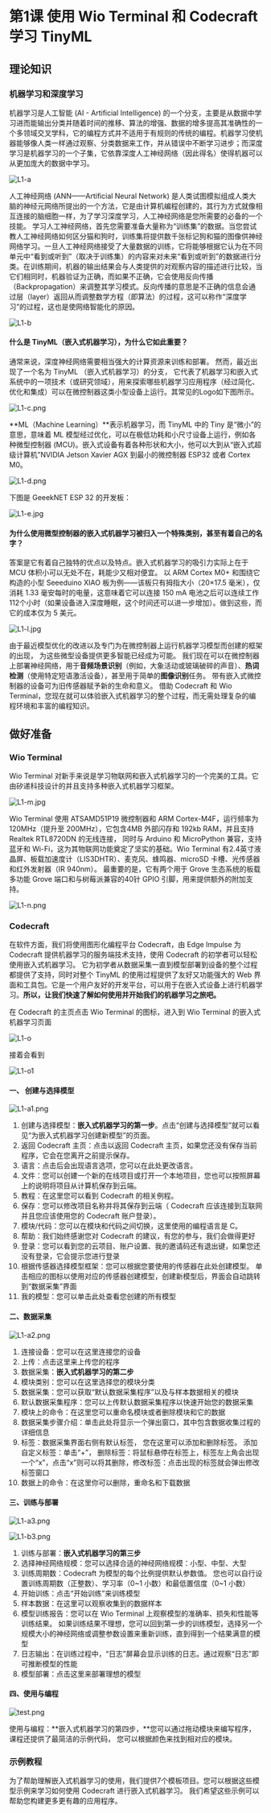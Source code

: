 # 第1课 使用 Wio Terminal 和 Codecraft 学习 TinyML

## 理论知识

### 机器学习和深度学习

机器学习是人工智能 (AI - Artificial Intelligence) 的一个分支，主要是从数据中学习进而能输出分类并随着时间的推移、算法的增强、数据的增多提高其准确性的一个多领域交叉学科，它的编程方式并不适用于有规则的传统的编程。机器学习使机器能够像人类一样通过观察、分类数据来工作，并从错误中不断学习进步；而深度学习是机器学习的一个子集，它依靠深度人工神经网络（因此得名）使得机器可以从更加庞大的数据中学习。

![L1-a](../images/L1-zh-cn(1).png)

人工神经网络 (ANN——Artificial Neural Network) 是人类试图模拟组成人类大脑的神经元网络所提出的一个方法，它是由计算机编程创建的，其行为方式就像相互连接的脑细胞一样，为了学习深度学习，人工神经网络是您所需要的必备的一个技能。
学习人工神经网络，首先您需要准备大量称为“训练集”的数据。当您尝试教人工神经网络如何区分猫和狗时，训练集将提供数千张标记狗和猫的图像供神经网络学习。一旦人工神经网络接受了大量数据的训练，它将能够根据它认为在不同单元中“看到或听到”（取决于训练集）的内容来对未来“看到或听到”的数据进行分类。在训练期间，机器的输出结果会与人类提供的对观察内容的描述进行比较，当它们相同时，机器验证为正确，而如果不正确，它会使用反向传播（Backpropagation）来调整其学习模式。反向传播的意思是不正确的信息会通过层（layer）返回从而调整数学方程（即算法）的过程，这可以称作“深度学习”的过程，这也是使网络智能化的原因。

![L1-b](../images/L1-zh-cn(2).png)

#### 什么是 TinyML（嵌入式机器学习），为什么它如此重要？

通常来说，深度神经网络需要相当强大的计算资源来训练和部署。 然而，最近出现了一个名为 TinyML （嵌入式机器学习）的分支， 它代表了机器学习和嵌入式系统中的一项技术（或研究领域），用来探索哪些机器学习应用程序（经过简化、优化和集成）可以在微控制器这类小型设备上运行。其常见的Logo如下图所示。

![L1-c.png](../images/L1-zh-cn(3).png)

**ML（Machine Learning）**表示机器学习，而 TinyML 中的 Tiny 是“微小”的意思，意味着 ML 模型经过优化，可以在极低功耗和小尺寸设备上运行，例如各种微型控制器 (MCU)。嵌入式设备有着各种形状和大小，他可以大到从“嵌入式超级计算机”NVIDIA Jetson Xavier AGX 到最小的微控制器 ESP32 或者 Cortex M0。

![L1-d.png](../images/L1-zh-cn(4).png)

下图是 GeeekNET ESP 32 的开发板：

![L1-e.jpg](../images/L1-zh-cn(4).jpg)

#### 为什么使用微型控制器的嵌入式机器学习被归入一个特殊类别，甚至有着自己的名字？

答案是它有着自己独特的优点以及特点。嵌入式机器学习的吸引力实际上在于 MCU 体积小可以无处不在，耗能少又相对便宜。 以 ARM Cortex M0+ 和围绕它构造的小型 Seeeduino XIAO 板为例——该板只有拇指大小（20×17.5 毫米），仅消耗 1.33 毫安每时的电量，这意味着它可以连接 150 mA 电池之后可以连续工作112个小时（如果设备进入深度睡眠，这个时间还可以进一步增加）。做到这些，而它的成本仅为 5 美元。

![L1-l.jpg](../images/L1-zh-cn(1).jpg)

由于最近模型优化的改进以及专门为在微控制器上运行机器学习模型而创建的框架的出现， 为这些微型设备提供更多智能已经成为可能。 我们现在可以在微控制器上部署神经网络，用于**音频场景识别**（例如，大象活动或玻璃破碎的声音）、**热词检测**（使用特定短语激活设备），甚至用于简单的**图像识别**任务。 带有嵌入式微控制器的设备可为旧传感器赋予新的生命和意义。
借助 Codecraft 和 Wio Terminal，您现在就可以体验嵌入式机器学习的整个过程，而无需处理复杂的编程环境和丰富的编程知识。

## 做好准备

### Wio Terminal

Wio Terminal 对新手来说是学习物联网和嵌入式机器学习的一个完美的工具。它由矽递科技设计的并且支持多种嵌入式机器学习框架。

![L1-m.jpg](../images/L1-zh-cn(2).jpg)

Wio Terminal 使用 ATSAMD51P19 微控制器和 ARM Cortex-M4F，运行频率为 120MHz（提升至 200MHz），它包含4MB 外部闪存和 192kb RAM，并且支持 Realtek RTL8720DN 的无线连接， 同时与 Arduino 和 MicroPython 兼容，支持蓝牙和 Wi-Fi，这为其物联网功能奠定了坚实的基础。Wio Terminal 有2.4英寸液晶屏、板载加速度计（LIS3DHTR）、麦克风、蜂鸣器、microSD 卡槽、光传感器和红外发射器（IR 940nm）。 最重要的是，它有两个用于 Grove 生态系统的板载多功能 Grove 端口和与树莓派兼容的40针 GPIO 引脚，用来提供额外的附加支持。

![L1-n.png](../images/L1-zh-cn(5).png)

### Codecraft

在软件方面，我们将使用图形化编程平台 Codecraft，由 Edge Impulse 为 Codecraft 提供机器学习的服务端技术支持，使用 Codecraft 的初学者可以轻松使用嵌入式机器学习。 它为初学者从数据采集一直到模型部署到设备的整个过程都提供了支持，同时对整个 TinyML 的使用过程提供了友好又功能强大的 Web 界面和工具包。它是一个用户友好的开发平台，可以用于在嵌入式设备上进行机器学习。
​
**所以，让我们快速了解如何使用并开始我们的机器学习之旅吧。**

在 Codecraft 的主页点击 Wio Terminal 的图标，进入到 Wio Terminal 的嵌入式机器学习页面

![L1-o](../images/L1-zh-cn(6).png)

接着会看到

![L1-o1](../images/L1-zh-cn(7).png)

#### 一、 创建与选择模型

![L1-a1.png](../images/L1-zh-cn(8).png)

1. 创建与选择模型：**嵌入式机器学习的第一步**。点击“创建与选择模型”就可以看见“为嵌入式机器学习创建新模型”的页面。
1. 返回 Codecraft 主页：点击以返回 Codecraft 主页，如果您还没有保存当前程序，它会在您离开之前提示保存。
1. 语言：点击后会出现语言选项，您可以在此处更改语言。
1. 文件：您可以创建一个新的在线项目或打开一个本地项目，您也可以按照屏幕上的说明将项目从计算机保存到云端。
1. 教程：在这里您可以看到 Codecraft 的相关例程。
1. 保存：您可以修改项目名称并将其保存到云端（ Codecraft 应该连接到互联网并且您应该使用您的 Codecraft 账户登录）。
1. 模块/代码：您可以在模块和代码之间切换，这里使用的编程语言是 C。
1. 帮助：我们始终感谢您对 Codecraft 的建议，有您的参与，我们会做得更好
1. 登录：您可以看到您的云项目、账户设置、我的邀请码还有退出键，如果您还没有登录，它会提示您进行登录
1. 根据传感器选择模型框架：您可以根据您要使用的传感器在此处创建模型。 单击相应的图标以使用对应的传感器创建模型，创建新模型后，界面会自动跳转到“数据采集”界面
1. 我的模型：您可以单击此处查看您创建的所有模型

#### 二、数据采集

![L1-a2.png](../images/L1-zh-cn(9).png)

1. 连接设备：您可以在这里连接您的设备
1. 上传：点击这里来上传您的程序
1. 数据采集：**嵌入式机器学习的第二步**
1. 模块类别：您可以在这里选择您的模块分类
1. 数据采集：您可以获取“默认数据采集程序”以及与样本数据相关的模块
1. 默认数据采集程序：您可以上传默认数据采集程序以快速开始您的数据采集
1. 模块上的命令：在这里您可以重命名模块或者删除模块和它的数据
1. 数据采集步骤介绍：单击此处将显示一个弹出窗口，其中包含数据收集过程的详细信息
1. 标签：数据采集界面右侧有默认标签， 您在这里可以添加和删除标签。 添加自定义标签：单击“+”， 删除标签：将鼠标悬停在标签上，标签左上角会出现一个“x”，点击“x”则可以将其删除，修改标签：点击出现的标签就会弹出修改标签窗口
1. 数据上的命令：在这里你可以删除，重命名和下载数据

#### 三、训练与部署

![L1-a3.png](../images/L1-zh-cn(10).png)

![L1-b3.png](../images/L1-zh-cn(11).png)

1. 训练与部署：**嵌入式机器学习的第三步**
1. 选择神经网络规模：您可以选择合适的神经网络规模：小型、中型、大型
1. 训练周期数：Codecraft 为模型的每个比例提供默认参数值。 您也可以自行设置训练周期数（正整数）、学习率（0~1 小数）和最低置信度（0~1 小数）
1. 开始训练：点击“开始训练”来训练模型
1. 样本数据：在这里可以观察收集到的数据样本
1. 模型训练报告：您可以在 Wio Terminal 上观察模型的准确率、损失和性能等训练结果。 如果训练结果不理想，您可以回到第一步的训练模型，选择另一个规模大小的神经网络或调整参数设置来重新训练，直到得到一个结果满意的模型
1. 日志输出：在训练过程中，“日志”屏幕会显示训练的日志。通过观察“日志”即可推断模型的性能
1. 模型部署：点击这里来部署理想的模型

#### 四、使用与编程

![test.png](../images/L1-zh-cn(13).png)

使用与编程：**嵌入式机器学习的第四步，**您可以通过拖动模块来编写程序，课程还提供了最简洁的示例代码， 您可以根据颜色来找到相对应的模块。

### 示例教程

为了帮助理解嵌入式机器学习的使用，我们提供7个模板项目。您可以根据这些模型示例来学习如何使用  Codecraft 进行嵌入式机器学习。 我们希望这些示例可以帮助您构建更多更有趣的应用程序。
